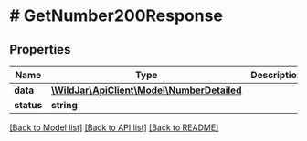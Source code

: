 # # GetNumber200Response

## Properties

Name | Type | Description | Notes
------------ | ------------- | ------------- | -------------
**data** | [**\WildJar\ApiClient\Model\NumberDetailed**](NumberDetailed.md) |  | [optional]
**status** | **string** |  | [optional]

[[Back to Model list]](../../README.md#models) [[Back to API list]](../../README.md#endpoints) [[Back to README]](../../README.md)
